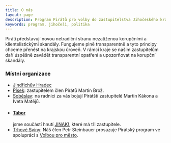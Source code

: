 ```yaml
---
title: O nás
layout: page
description: Program Pirátů pro volby do zastupitelstva Jihočeského kraje.
keywords: program, jihočeši, politika
---
```



Piráti představují novou netradiční stranu nezatíženou korupčními a klientelistickými skandály.
Fungujeme plně transparentně a tyto principy chceme přenést na krajskou úroveň.
V rámci kraje se našim zastupitelům daří úspěšně zavádět transparentní opatření a upozorňovat na korupční skandály.

### Místní organizace

- [Jindřichův Hradec](http://otevrenyhradec.cz/)
- [Písek](https://www.pirati.cz/regiony/jiznicechy/pisecko/start): zastupitelem člen Pirátů Martin Brož.
- [Soběslav](http://pirati.sobeslav.cz/): na radnici za vás bojují Pirátští zastupitelé Martin Kákona a Iveta Matějů.
- #### [Tábor](http://tabor.pirati.cz)
  jsme součástí hnutí [JINAK!](http://www.taborjinak.cz), které má tři zastupitele.
- [Trhové Sviny](http://volbats.cz/): Náš člen Petr Steinbauer prosazuje Pirátský program ve spolupráci s [Volbou pro město](http://volbats.cz/).
